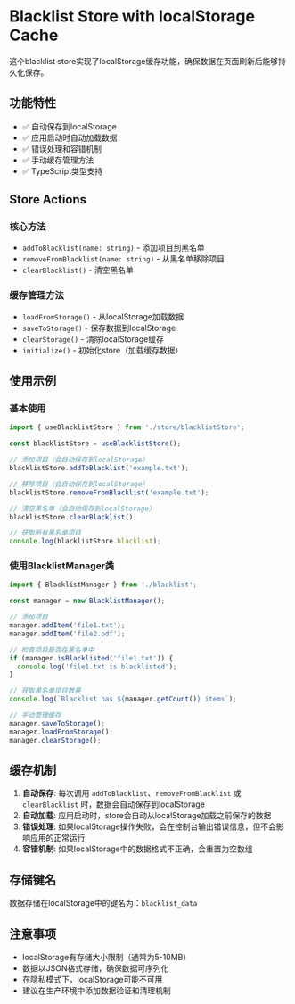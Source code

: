 # Blacklist Store with localStorage Cache

这个blacklist store实现了localStorage缓存功能，确保数据在页面刷新后能够持久化保存。

## 功能特性

- ✅ 自动保存到localStorage
- ✅ 应用启动时自动加载数据
- ✅ 错误处理和容错机制
- ✅ 手动缓存管理方法
- ✅ TypeScript类型支持

## Store Actions

### 核心方法

- `addToBlacklist(name: string)` - 添加项目到黑名单
- `removeFromBlacklist(name: string)` - 从黑名单移除项目
- `clearBlacklist()` - 清空黑名单

### 缓存管理方法

- `loadFromStorage()` - 从localStorage加载数据
- `saveToStorage()` - 保存数据到localStorage
- `clearStorage()` - 清除localStorage缓存
- `initialize()` - 初始化store（加载缓存数据）

## 使用示例

### 基本使用

```typescript
import { useBlacklistStore } from './store/blacklistStore';

const blacklistStore = useBlacklistStore();

// 添加项目（会自动保存到localStorage）
blacklistStore.addToBlacklist('example.txt');

// 移除项目（会自动保存到localStorage）
blacklistStore.removeFromBlacklist('example.txt');

// 清空黑名单（会自动保存到localStorage）
blacklistStore.clearBlacklist();

// 获取所有黑名单项目
console.log(blacklistStore.blacklist);
```

### 使用BlacklistManager类

```typescript
import { BlacklistManager } from './blacklist';

const manager = new BlacklistManager();

// 添加项目
manager.addItem('file1.txt');
manager.addItem('file2.pdf');

// 检查项目是否在黑名单中
if (manager.isBlacklisted('file1.txt')) {
  console.log('file1.txt is blacklisted');
}

// 获取黑名单项目数量
console.log(`Blacklist has ${manager.getCount()} items`);

// 手动管理缓存
manager.saveToStorage();
manager.loadFromStorage();
manager.clearStorage();
```

## 缓存机制

1. **自动保存**: 每次调用 `addToBlacklist`、`removeFromBlacklist` 或 `clearBlacklist` 时，数据会自动保存到localStorage
2. **自动加载**: 应用启动时，store会自动从localStorage加载之前保存的数据
3. **错误处理**: 如果localStorage操作失败，会在控制台输出错误信息，但不会影响应用的正常运行
4. **容错机制**: 如果localStorage中的数据格式不正确，会重置为空数组

## 存储键名

数据存储在localStorage中的键名为：`blacklist_data`

## 注意事项

- localStorage有存储大小限制（通常为5-10MB）
- 数据以JSON格式存储，确保数据可序列化
- 在隐私模式下，localStorage可能不可用
- 建议在生产环境中添加数据验证和清理机制 